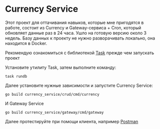 # Currency Service

Этот проект для оттачивания навыков, которые мне пригодятся в работе, состоит из Currency и Gateway-сервиса + Cron, 
который обновляет данные раз в 24 часа. Ушло на готовую версию около 3 недель.  Базу данных к проекту не нужно
разворачивать локально, она находится в Docker. 

Рекомендую ознакомиться с библиотекой [Task](https://taskfile.dev/) прежде чем запускать проект 

Установите утилиту Task, затем выполните команду:

```plaintext
task rundb   
```

Далее установите нужные зависимости и запустите Currency Service:

```plaintext
go build currency_service/crud/cmd/currency
```

И Gateway Service

```plaintext
go build currency_service/gateway/cmd/gateway
```

Далее протестируйте при помощи клиента, например [Postman](https://www.postman.com/)